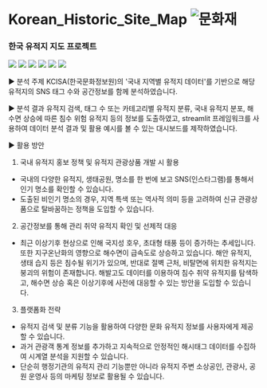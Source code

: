 # Korean_Historic_Site_Map  ![문화재](https://github.com/staro190/Korean_Historic_Site_Map/assets/16371108/09cb1eac-53ab-458c-b7c9-c7a81ac1ba39)

### 한국 유적지 지도 프로젝트

 <img src="https://img.shields.io/badge/파이썬-3776AB?style=flat&logo=python&logoColor=white"/> <img src="https://img.shields.io/badge/스트림릿-FF4B4B?style=flat&logo=streamlit&logoColor=white"/> <img src="https://img.shields.io/badge/엑셀-217346?style=flat&logo=microsoftexcel&logoColor=white"/> <img src="https://img.shields.io/badge/주피터-F37626?style=flat&logo=jupyter&logoColor=white"/> <img src="https://img.shields.io/badge/파이참-000000?style=flat&logo=pycharm&logoColor=white"/> <img src="https://img.shields.io/badge/인스타그램-E4405F?style=flat&logo=instagram&logoColor=white"/>


▶️ 분석 주제
KCISA(한국문화정보원)의 '국내 지역별 유적지 데이터'를 기반으로 해당 유적지의 SNS 태그 수와 공간정보를 함께 분석하였습니다.

▶️ 분석 결과
유적지 검색, 태그 수 또는 카테고리별 유적지 분류, 국내 유적지 분포, 해수면 상승에 따른 침수 위험 유적지 등의 정보를 도출하였고, streamlit 프레임워크를 사용하여 데이터 분석 결과 및 활용 예시를 볼 수 있는 대시보드를 제작하였습니다.

▶️ 활용 방안
1. 국내 유적지 홍보 정책 및 유적지 관광상품 개발 시 활용
- 국내의 다양한 유적지, 생태공원, 명소를 한 번에 보고 SNS(인스타그램)를 통해서 인기 명소를 확인할 수 있습니다.
- 도출된 비인기 명소의 경우, 지역 특색 또는 역사적 의미 등을 고려하여 신규 관광상품으로 탈바꿈하는 정책을 도입할 수 있습니다.

2. 공간정보를 통해 관리 취약 유적지 확인 및 선제적 대응
- 최근 이상기후 현상으로 인해 국지성 호우, 초대형 태풍 등이 증가하는 추세입니다. 또한 지구온난화의 영향으로 해수면이 급속도로 상승하고 있습니다. 해안 유적지, 생태 습지 등은 침수될 위기가 있으며, 반대로 절벽 근처, 비탈면에 위치한 유적지는 붕괴의 위험이 존재합니다. 해발고도 데이터를 이용하여 침수 취약 유적지를 탐색하고, 해수면 상승 혹은 이상기후에 사전에 대응할 수 있는 방안을 도입할 수 있습니다.

3. 플랫폼화 전략
- 유적지 검색 및 분류 기능을 활용하여 다양한 문화 유적지 정보를 사용자에게 제공할 수 있습니다.
- 과거 관광객 통계 정보를 추가하고 지속적으로 안정적인 해시태그 데이터를 수집하여 시계열 분석을 지원할 수 있습니다.
- 단순히 행정기관의 유적지 관리 기능뿐만 아니라 유적지 주변 소상공인, 관광사, 공원 운영사 등의 마케팅 정보로 활용될 수 있습니다.

